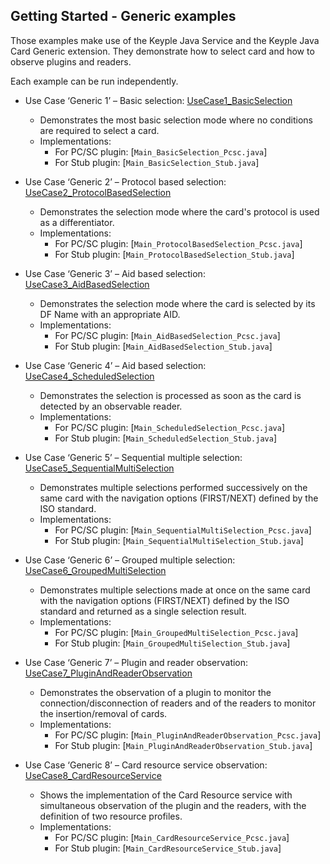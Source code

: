 Getting Started - Generic examples
---

Those examples make use of the Keyple Java Service and the Keyple Java Card Generic extension. They demonstrate how to
select card and how to observe plugins and readers.

Each example can be run independently.

* Use Case ‘Generic 1’ – Basic
  selection: [UseCase1_BasicSelection](https://github.com/eclipse/keyple-java-service/tree/main/examples/src/main/java/org/eclipse/keyple/core/service/examples/UseCase1_BasicSelection)
    * Demonstrates the most basic selection mode where no conditions are required to select a card.
    * Implementations:
        * For PC/SC plugin: [`Main_BasicSelection_Pcsc.java`]
        * For Stub plugin: [`Main_BasicSelection_Stub.java`]

* Use Case ‘Generic 2’ – Protocol based
  selection: [UseCase2_ProtocolBasedSelection](https://github.com/eclipse/keyple-java-service/tree/main/examples/src/main/java/org/eclipse/keyple/core/service/examples/UseCase2_ProtocolBasedSelection)
    * Demonstrates the selection mode where the card's protocol is used as a differentiator.
    * Implementations:
        * For PC/SC plugin: [`Main_ProtocolBasedSelection_Pcsc.java`]
        * For Stub plugin: [`Main_ProtocolBasedSelection_Stub.java`]

* Use Case ‘Generic 3’ – Aid based
  selection: [UseCase3_AidBasedSelection](https://github.com/eclipse/keyple-java-service/tree/main/examples/src/main/java/org/eclipse/keyple/core/service/examples/UseCase3_AidBasedSelection)
    * Demonstrates the selection mode where the card is selected by its DF Name with an appropriate AID.
    * Implementations:
        * For PC/SC plugin: [`Main_AidBasedSelection_Pcsc.java`]
        * For Stub plugin: [`Main_AidBasedSelection_Stub.java`]

* Use Case ‘Generic 4’ – Aid based
  selection: [UseCase4_ScheduledSelection](https://github.com/eclipse/keyple-java-service/tree/main/examples/src/main/java/org/eclipse/keyple/core/service/examples/UseCase4_ScheduledSelection)
    * Demonstrates the selection is processed as soon as the card is detected by an observable reader.
    * Implementations:
        * For PC/SC plugin: [`Main_ScheduledSelection_Pcsc.java`]
        * For Stub plugin: [`Main_ScheduledSelection_Stub.java`]

* Use Case ‘Generic 5’ – Sequential multiple
  selection: [UseCase5_SequentialMultiSelection](https://github.com/eclipse/keyple-java-service/tree/main/examples/src/main/java/org/eclipse/keyple/core/service/examples/UseCase5_SequentialMultiSelection)
    * Demonstrates multiple selections performed successively on the same card with the navigation options (FIRST/NEXT)
      defined by the ISO standard.
    * Implementations:
        * For PC/SC plugin: [`Main_SequentialMultiSelection_Pcsc.java`]
        * For Stub plugin: [`Main_SequentialMultiSelection_Stub.java`]

* Use Case ‘Generic 6’ – Grouped multiple
  selection: [UseCase6_GroupedMultiSelection](https://github.com/eclipse/keyple-java-service/tree/main/examples/src/main/java/org/eclipse/keyple/core/service/examples/UseCase6_GroupedMultiSelection)
    * Demonstrates multiple selections made at once on the same card with the navigation options (FIRST/NEXT) defined by
      the ISO standard and returned as a single selection result.
    * Implementations:
        * For PC/SC plugin: [`Main_GroupedMultiSelection_Pcsc.java`]
        * For Stub plugin: [`Main_GroupedMultiSelection_Stub.java`]

* Use Case ‘Generic 7’ – Plugin and reader
  observation: [UseCase7_PluginAndReaderObservation](https://github.com/eclipse/keyple-java-service/tree/main/examples/src/main/java/org/eclipse/keyple/core/service/examples/UseCase7_PluginAndReaderObservation)
    * Demonstrates the observation of a plugin to monitor the connection/disconnection of readers and of the readers to
      monitor the insertion/removal of cards.
    * Implementations:
        * For PC/SC plugin: [`Main_PluginAndReaderObservation_Pcsc.java`]
        * For Stub plugin: [`Main_PluginAndReaderObservation_Stub.java`]

* Use Case ‘Generic 8’ – Card resource service
  observation: [UseCase8_CardResourceService](https://github.com/eclipse/keyple-java-service/tree/main/examples/src/main/java/org/eclipse/keyple/core/service/examples/UseCase8_CardResourceService)
    * Shows the implementation of the Card Resource service with simultaneous observation of the plugin and the readers,
      with the definition of two resource profiles.
    * Implementations:
        * For PC/SC plugin: [`Main_CardResourceService_Pcsc.java`]
        * For Stub plugin: [`Main_CardResourceService_Stub.java`]

